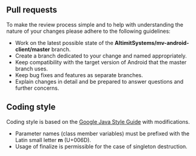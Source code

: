 ## Pull requests

To make the review process simple and to help with understanding the nature of your changes please adhere to the following guidelines:

- Work on the latest possible state of the **AltimitSystems/mv-android-client/master** branch.
- Create a branch dedicated to your change and named appropriately.
- Keep compatibility with the target version of Android that the master branch uses.
- Keep bug fixes and features as separate branches.
- Explain changes in detail and be prepared to answer questions and further concerns.

## Coding style

Coding style is based on the [Google Java Style Guide](https://google.github.io/styleguide/javaguide.html) with modifications.

- Parameter names (class member variables) must be prefixed with the Latin small letter **m** (U+006D).
- Usage of finalize is permissible for the case of singleton destruction.